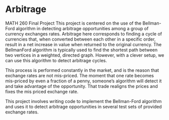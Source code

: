 # Arbitrage
MATH 260 Final Project
This project is centered on the use of the Bellman-Ford algorithm in detecting arbitrage opportunities among a group of currency exchanges rates. Arbitrage here corresponds to finding a cycle of currencies that, when converted between each other in a specific order, result in a net increase in value when returned to the original currency. The BellmanFord algorithm is typically used to find the shortest path between two vertices in a weighted, directed graph. However, with a clever setup, we can use this algorithm to detect arbitrage cycles.

This process is performed constantly in the market, and is the reason that exchange rates are not mis-priced. The moment that one rate becomes mis-priced by even a fraction of a penny, someone’s algorithm will detect it and take advantage of the opportunity. That trade realigns the prices and fixes the mis priced exchange rate.

This project involves writing code to implement the Bellman-Ford algorithm and uses it to detect arbitrage opportunities in several test sets of provided exchange rates.
